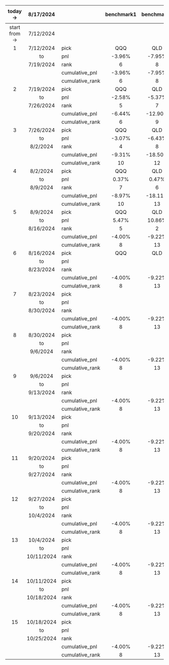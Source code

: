 |    today ->   |  8/17/2024 |                 | benchmark1 | benchmark2 | benchmark3 | flyingdog |   ken  |   txt  | arthur |    X   | 疯狂加速 | 早睡晚起 | 不想洗碗 |  zzzz  | pasteque |
|:-------------:|:----------:|-----------------|:----------:|:----------:|:----------:|:---------:|:------:|:------:|:------:|:------:|:--------:|:--------:|:--------:|:------:|:--------:|
| start from -> |  7/12/2024 |                 |            |            |            |           |        |        |        |        |          |          |          |        |          |
|       1       |  7/12/2024 |       pick      |     QQQ    |     QLD    |    SGOV    |    CPRI   |  IBIT  |   CAH  |   DIS  |   AAL  |   NVDA   |          |          |        |          |
|               |     to     |       pnl       |   -3.96%   |   -7.95%   |    0.09%   |   -5.95%  | 16.89% |  0.99% | -1.43% | -0.94% |  -8.75%  |          |          |        |          |
|               |  7/19/2024 |       rank      |      6     |      8     |      3     |     7     |    1   |    2   |    5   |    4   |     9    |          |          |        |          |
|               |            |  cumulative_pnl |   -3.96%   |   -7.95%   |    0.09%   |   -5.95%  | 16.89% |  0.99% | -1.43% | -0.94% |  -8.75%  |          |          |        |          |
|               |            | cumulative_rank |      6     |      8     |      3     |     7     |    1   |    2   |    5   |    4   |     9    |          |          |        |          |
|       2       |  7/19/2024 |       pick      |     QQQ    |     QLD    |    SGOV    |    QCOM   |        |   LHX  |        |  ELME  |   MELI   |          |          |        |          |
|               |     to     |       pnl       |   -2.58%   |   -5.37%   |    0.09%   |   -3.31%  |        | -2.28% |        |  3.30% |   0.10%  |          |          |        |          |
|               |  7/26/2024 |       rank      |      5     |      7     |      3     |     6     |        |    4   |        |    1   |     2    |          |          |        |          |
|               |            |  cumulative_pnl |   -6.44%   |   -12.90%  |    0.18%   |   -9.06%  | 16.89% | -1.32% | -1.43% |  2.33% |  -8.66%  |          |          |        |          |
|               |            | cumulative_rank |      6     |      9     |      3     |     8     |    1   |    4   |    5   |    2   |     7    |          |          |        |          |
|       3       |  7/26/2024 |       pick      |     QQQ    |     QLD    |    SGOV    |           |        |   MAS  |        |   JNJ  |    AMD   |   BABA   |   NVDA   |  IBIT  |          |
|               |     to     |       pnl       |   -3.07%   |   -6.43%   |   -0.33%   |           |        | -3.20% |        |  2.18% |  -5.35%  |   1.20%  |  -5.12%  | -8.20% |          |
|               |  8/2/2024  |       rank      |      4     |      8     |      3     |           |        |    5   |        |    1   |     7    |     2    |     6    |    9   |          |
|               |            |  cumulative_pnl |   -9.31%   |   -18.50%  |   -0.15%   |   -9.06%  | 16.89% | -4.48% | -1.43% |  4.56% |  -13.54% |   1.20%  |  -5.12%  | -8.20% |          |
|               |            | cumulative_rank |     10     |     12     |      4     |     9     |    1   |    6   |    5   |    2   |    11    |     3    |     7    |    8   |          |
|       4       |  8/2/2024  |       pick      |     QQQ    |     QLD    |    SGOV    |           |        |   PCG  |   DVN  |   TKO  |    TDG   |   BABA   |    AMD   |        |   IBIT   |
|               |     to     |       pnl       |    0.37%   |    0.47%   |    0.09%   |           |        | -1.14% |  4.98% |  9.11% |   2.79%  |   3.28%  |   1.34%  |        |  -2.84%  |
|               |  8/9/2024  |       rank      |      7     |      6     |      8     |           |        |    9   |    2   |    1   |     4    |     3    |     5    |        |    10    |
|               |            |  cumulative_pnl |   -8.97%   |   -18.11%  |   -0.06%   |   -9.06%  | 16.89% | -5.57% |  3.48% | 14.08% |  -11.13% |   4.52%  |  -3.85%  | -8.20% |  -2.84%  |
|               |            | cumulative_rank |     10     |     13     |      5     |     11    |    1   |    8   |    4   |    2   |    12    |     3    |     7    |    9   |     6    |
|       5       |  8/9/2024  |       pick      |     QQQ    |     QLD    |    SGOV    |           |        |   MCO  |   FCX  |   TKO  |   NVDA   |          |    AMD   |        |   IBIT   |
|               |     to     |       pnl       |    5.47%   |   10.86%   |    0.11%   |           |        |  0.39% |  5.82% | -0.75% |  18.93%  |          |  10.64%  |        |  -1.65%  |
|               |  8/16/2024 |       rank      |      5     |      2     |      7     |           |        |    6   |    4   |    8   |     1    |          |     3    |        |     9    |
|               |            |  cumulative_pnl |   -4.00%   |   -9.22%   |    0.05%   |   -9.06%  | 16.89% | -5.20% |  9.50% | 13.23% |   5.69%  |   4.52%  |   6.38%  | -8.20% |  -4.44%  |
|               |            | cumulative_rank |      8     |     13     |      7     |     12    |    1   |   10   |    3   |    2   |     5    |     6    |     4    |   11   |     9    |
|       6       |  8/16/2024 |       pick      |     QQQ    |     QLD    |    SGOV    |           |        |  TSLA  |   CCL  |   SYM  |   PANW   |          |          |        |          |
|               |     to     |       pnl       |            |            |            |           |        |        |        |        |          |          |          |        |          |
|               |  8/23/2024 |       rank      |            |            |            |           |        |        |        |        |          |          |          |        |          |
|               |            |  cumulative_pnl |   -4.00%   |   -9.22%   |    0.05%   |   -9.06%  | 16.89% | -5.20% |  9.50% | 13.23% |   5.69%  |   4.52%  |   6.38%  | -8.20% |  -4.44%  |
|               |            | cumulative_rank |      8     |     13     |      7     |     12    |    1   |   10   |    3   |    2   |     5    |     6    |     4    |   11   |     9    |
|       7       |  8/23/2024 |       pick      |            |            |            |           |        |        |        |        |          |          |          |        |          |
|               |     to     |       pnl       |            |            |            |           |        |        |        |        |          |          |          |        |          |
|               |  8/30/2024 |       rank      |            |            |            |           |        |        |        |        |          |          |          |        |          |
|               |            |  cumulative_pnl |   -4.00%   |   -9.22%   |    0.05%   |   -9.06%  | 16.89% | -5.20% |  9.50% | 13.23% |   5.69%  |   4.52%  |   6.38%  | -8.20% |  -4.44%  |
|               |            | cumulative_rank |      8     |     13     |      7     |     12    |    1   |   10   |    3   |    2   |     5    |     6    |     4    |   11   |     9    |
|       8       |  8/30/2024 |       pick      |            |            |            |           |        |        |        |        |          |          |          |        |          |
|               |     to     |       pnl       |            |            |            |           |        |        |        |        |          |          |          |        |          |
|               |  9/6/2024  |       rank      |            |            |            |           |        |        |        |        |          |          |          |        |          |
|               |            |  cumulative_pnl |   -4.00%   |   -9.22%   |    0.05%   |   -9.06%  | 16.89% | -5.20% |  9.50% | 13.23% |   5.69%  |   4.52%  |   6.38%  | -8.20% |  -4.44%  |
|               |            | cumulative_rank |      8     |     13     |      7     |     12    |    1   |   10   |    3   |    2   |     5    |     6    |     4    |   11   |     9    |
|       9       |  9/6/2024  |       pick      |            |            |            |           |        |        |        |        |          |          |          |        |          |
|               |     to     |       pnl       |            |            |            |           |        |        |        |        |          |          |          |        |          |
|               |  9/13/2024 |       rank      |            |            |            |           |        |        |        |        |          |          |          |        |          |
|               |            |  cumulative_pnl |   -4.00%   |   -9.22%   |    0.05%   |   -9.06%  | 16.89% | -5.20% |  9.50% | 13.23% |   5.69%  |   4.52%  |   6.38%  | -8.20% |  -4.44%  |
|               |            | cumulative_rank |      8     |     13     |      7     |     12    |    1   |   10   |    3   |    2   |     5    |     6    |     4    |   11   |     9    |
|       10      |  9/13/2024 |       pick      |            |            |            |           |        |        |        |        |          |          |          |        |          |
|               |     to     |       pnl       |            |            |            |           |        |        |        |        |          |          |          |        |          |
|               |  9/20/2024 |       rank      |            |            |            |           |        |        |        |        |          |          |          |        |          |
|               |            |  cumulative_pnl |   -4.00%   |   -9.22%   |    0.05%   |   -9.06%  | 16.89% | -5.20% |  9.50% | 13.23% |   5.69%  |   4.52%  |   6.38%  | -8.20% |  -4.44%  |
|               |            | cumulative_rank |      8     |     13     |      7     |     12    |    1   |   10   |    3   |    2   |     5    |     6    |     4    |   11   |     9    |
|       11      |  9/20/2024 |       pick      |            |            |            |           |        |        |        |        |          |          |          |        |          |
|               |     to     |       pnl       |            |            |            |           |        |        |        |        |          |          |          |        |          |
|               |  9/27/2024 |       rank      |            |            |            |           |        |        |        |        |          |          |          |        |          |
|               |            |  cumulative_pnl |   -4.00%   |   -9.22%   |    0.05%   |   -9.06%  | 16.89% | -5.20% |  9.50% | 13.23% |   5.69%  |   4.52%  |   6.38%  | -8.20% |  -4.44%  |
|               |            | cumulative_rank |      8     |     13     |      7     |     12    |    1   |   10   |    3   |    2   |     5    |     6    |     4    |   11   |     9    |
|       12      |  9/27/2024 |       pick      |            |            |            |           |        |        |        |        |          |          |          |        |          |
|               |     to     |       pnl       |            |            |            |           |        |        |        |        |          |          |          |        |          |
|               |  10/4/2024 |       rank      |            |            |            |           |        |        |        |        |          |          |          |        |          |
|               |            |  cumulative_pnl |   -4.00%   |   -9.22%   |    0.05%   |   -9.06%  | 16.89% | -5.20% |  9.50% | 13.23% |   5.69%  |   4.52%  |   6.38%  | -8.20% |  -4.44%  |
|               |            | cumulative_rank |      8     |     13     |      7     |     12    |    1   |   10   |    3   |    2   |     5    |     6    |     4    |   11   |     9    |
|       13      |  10/4/2024 |       pick      |            |            |            |           |        |        |        |        |          |          |          |        |          |
|               |     to     |       pnl       |            |            |            |           |        |        |        |        |          |          |          |        |          |
|               | 10/11/2024 |       rank      |            |            |            |           |        |        |        |        |          |          |          |        |          |
|               |            |  cumulative_pnl |   -4.00%   |   -9.22%   |    0.05%   |   -9.06%  | 16.89% | -5.20% |  9.50% | 13.23% |   5.69%  |   4.52%  |   6.38%  | -8.20% |  -4.44%  |
|               |            | cumulative_rank |      8     |     13     |      7     |     12    |    1   |   10   |    3   |    2   |     5    |     6    |     4    |   11   |     9    |
|       14      | 10/11/2024 |       pick      |            |            |            |           |        |        |        |        |          |          |          |        |          |
|               |     to     |       pnl       |            |            |            |           |        |        |        |        |          |          |          |        |          |
|               | 10/18/2024 |       rank      |            |            |            |           |        |        |        |        |          |          |          |        |          |
|               |            |  cumulative_pnl |   -4.00%   |   -9.22%   |    0.05%   |   -9.06%  | 16.89% | -5.20% |  9.50% | 13.23% |   5.69%  |   4.52%  |   6.38%  | -8.20% |  -4.44%  |
|               |            | cumulative_rank |      8     |     13     |      7     |     12    |    1   |   10   |    3   |    2   |     5    |     6    |     4    |   11   |     9    |
|       15      | 10/18/2024 |       pick      |            |            |            |           |        |        |        |        |          |          |          |        |          |
|               |     to     |       pnl       |            |            |            |           |        |        |        |        |          |          |          |        |          |
|               | 10/25/2024 |       rank      |            |            |            |           |        |        |        |        |          |          |          |        |          |
|               |            |  cumulative_pnl |   -4.00%   |   -9.22%   |    0.05%   |   -9.06%  | 16.89% | -5.20% |  9.50% | 13.23% |   5.69%  |   4.52%  |   6.38%  | -8.20% |  -4.44%  |
|               |            | cumulative_rank |      8     |     13     |      7     |     12    |    1   |   10   |    3   |    2   |     5    |     6    |     4    |   11   |     9    |
